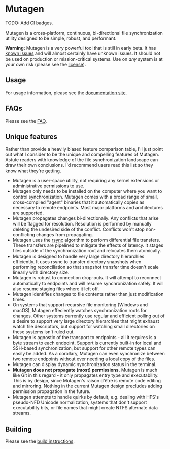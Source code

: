 # Mutagen

TODO: Add CI badges.

Mutagen is a cross-platform, continuous, bi-directional file synchronization
utility designed to be simple, robust, and performant.

**Warning:** Mutagen is a very powerful tool that is still in early beta. It has
[known issues](https://github.com/havoc-io/mutagen/issues) and will almost
certainly have unknown issues. It should not be used on production or
mission-critical systems. Use on *any* system is at your own risk (please see
the [license](https://github.com/havoc-io/mutagen/blob/master/LICENSE.md)).


## Usage

For usage information, please see the [documentation site](http://mutagen.io).


## FAQs

Please see the [FAQ](https://github.com/havoc-io/mutagen/blob/master/FAQ.md).


## Unique features

Rather than provide a heavily biased feature comparison table, I'll just point
out what I consider to be the unique and compelling features of Mutagen. Astute
readers with knowledge of the file synchronization landscape can draw their own
conclusions. I'd recommend users read this list so they know what they're
getting.

- Mutagen is a user-space utility, not requiring any kernel extensions or
  administrative permissions to use.
- Mutagen only needs to be installed on the computer where you want to control
  synchronization. Mutagen comes with a broad range of small, cross-compiled
  "agent" binaries that it automatically copies as necessary to remote
  endpoints. Most major platforms and architectures are supported.
- Mutagen propagates changes bi-directionally. Any conflicts that arise will be
  flagged for resolution. Resolution is performed by manually deleting the
  undesired side of the conflict. Conflicts won't stop non-conflicting changes
  from propagating.
- Mutagen uses the [rsync](https://rsync.samba.org/tech_report/) algorithm to
  perform differential file transfers. These transfers are pipelined to mitigate
  the effects of latency. It stages files outside of the synchronization root
  and relocates them atomically.
- Mutagen is designed to handle very large directory hierarchies efficiently. It
  uses rsync to transfer directory snapshots when performing reconciliation so
  that snapshot transfer time doesn't scale linearly with directory size.
- Mutagen is robust to connection drop-outs. It will attempt to reconnect
  automatically to endpoints and will resume synchronization safely. It will
  also resume staging files where it left off.
- Mutagen identifies changes to file contents rather than just modification
  times.
- On systems that support recursive file monitoring (Windows and macOS), Mutagen
  effeciently watches synchronization roots for changes. Other systems currently
  use regular and efficient polling out of a desire to support very large
  directory hierarchies that might exhaust watch file descriptors, but support
  for watching small directories on these systems isn't ruled out.
- Mutagen is agnostic of the transport to endpoints - all it requires is a byte
  stream to each endpoint. Support is currently built-in for local and SSH-based
  synchronization, but support for other remote types can easily be added. As a
  corollary, Mutagen can even synchronize between two remote endpoints without
  ever needing a local copy of the files.
- Mutagen can display dynamic synchronization status in the terminal.
- **Mutagen does not propagate (most) permissions.** Mutagen is much like Git in
  this regard - it only propagates entry type and executability. This is by
  design, since Mutagen's raison d'être is remote code editing and mirroring.
  Nothing in the current Mutagen design precludes adding permission propagation
  in the future.
- Mutagen attempts to handle quirks by default, e.g. dealing with HFS's
  pseudo-NFD Unicode normalization, systems that don't support executability
  bits, or file names that might create NTFS alternate data streams.


## Building

Please see the
[build instructions](https://github.com/havoc-io/mutagen/blob/master/BUILDING.md).
